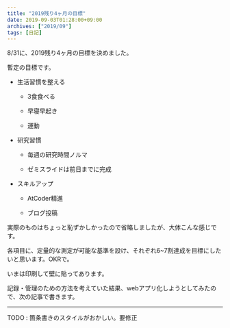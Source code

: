 ```yaml
---
title: "2019残り4ヶ月の目標"
date: 2019-09-03T01:28:00+09:00
archives: ["2019/09"]
tags: [日記]
---
```

8/31に、2019残り4ヶ月の目標を決めました。

<!--more-->

暫定の目標です。

- 生活習慣を整える
  - 3食食べる

  - 早寝早起き

  - 運動

- 研究習慣
  - 毎週の研究時間ノルマ

  - ゼミスライドは前日までに完成

- スキルアップ
  - AtCoder精進

  - ブログ投稿

実際のものはちょっと恥ずかしかったので省略しましたが、大体こんな感じです。

各項目に、定量的な測定が可能な基準を設け、それぞれ6~7割達成を目標にしたいと思います。OKRで。

いまは印刷して壁に貼ってあります。

記録・管理のための方法を考えていた結果、webアプリ化しようとしてみたので、次の記事で書きます。

---

TODO : 箇条書きのスタイルがおかしい。要修正
